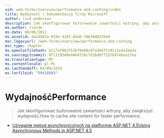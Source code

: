 ```yaml
---
uid: web-forms/overview/performance-and-caching/index
title: Wydajność | Dokumentacja firmy Microsoft
author: rick-anderson
description: Jak skonfigurować buforowanie zawartości witryny, aby zwiększyć wydajność.
ms.author: riande
ms.date: 08/08/2011
ms.assetid: da2d581a-019e-4183-84a6-70bf04822b44
msc.legacyurl: /web-forms/overview/performance-and-caching
msc.type: chapter
ms.openlocfilehash: b217af062f53bf0e88c67a366ffc0111e4a1b4da
ms.sourcegitcommit: 0f1119340e4464720cfd16d0ff15764746ea1fea
ms.translationtype: MT
ms.contentlocale: pl-PL
ms.lasthandoff: 04/09/2019
ms.locfileid: "59410503"
---
```

# <a name="performance"></a><span data-ttu-id="8824c-103">Wydajność</span><span class="sxs-lookup"><span data-stu-id="8824c-103">Performance</span></span>

> <span data-ttu-id="8824c-104">Jak skonfigurować buforowanie zawartości witryny, aby zwiększyć wydajność.</span><span class="sxs-lookup"><span data-stu-id="8824c-104">How to cache site content for faster performance.</span></span>


- [<span data-ttu-id="8824c-105">Używanie metod asynchronicznych na platformie ASP.NET 4.5</span><span class="sxs-lookup"><span data-stu-id="8824c-105">Using Asynchronous Methods in ASP.NET 4.5</span></span>](using-asynchronous-methods-in-aspnet-45.md)
